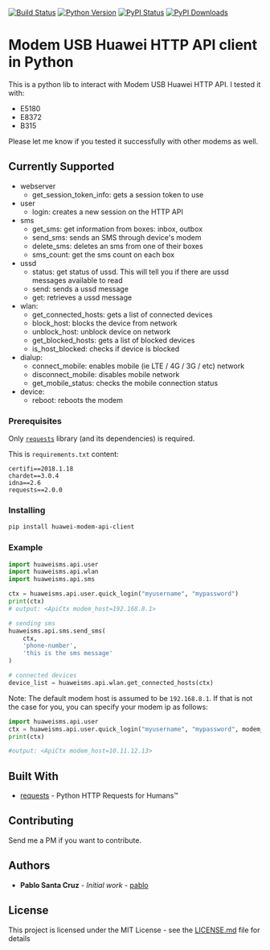 [![Build Status](https://travis-ci.org/dopstar/huawei-modem-python-api-client.svg?branch=master)](https://travis-ci.org/dopstar/huawei-modem-python-api-client) [![Python Version](https://img.shields.io/pypi/pyversions/huawei-modem-api-client.svg)](https://pypi.python.org/pypi/huawei-modem-api-client) [![PyPI Status](https://img.shields.io/pypi/v/huawei-modem-api-client.svg)](https://pypi.python.org/pypi/huawei-modem-api-client) [![PyPI Downloads](https://img.shields.io/pypi/dm/huawei-modem-api-client.svg)](https://pypi.python.org/pypi/huawei-modem-api-client)

# Modem USB Huawei HTTP API client in Python

This is a python lib to interact with Modem USB Huawei HTTP API. I tested it with:

* E5180
* E8372
* B315

Please let me know if you tested it successfully with other modems as well.

## Currently Supported

* webserver
   * get_session_token_info: gets a session token to use
* user
   * login: creates a new session on the HTTP API
* sms
   * get_sms: get information from boxes: inbox, outbox
   * send_sms: sends an SMS through device's modem
   * delete_sms: deletes an sms from one of their boxes
   * sms_count: get the sms count on each box
* ussd
   * status: get status of ussd. This will tell you if there are ussd messages available to read
   * send: sends a ussd message
   * get: retrieves a ussd message
* wlan:
    * get_connected_hosts: gets a list of connected devices
    * block_host: blocks the device from network
    * unblock_host: unblock device on network
    * get_blocked_hosts: gets a list of blocked devices
    * is_host_blocked: checks if device is blocked
* dialup:
    * connect_mobile: enables mobile (ie LTE / 4G / 3G / etc) network
    * disconnect_mobile: disables mobile network
    * get_mobile_status: checks the mobile connection status
* device:
    * reboot: reboots the modem

### Prerequisites

Only [`requests`](https://github.com/requests/requests) library (and its dependencies) is required.

This is `requirements.txt` content:

```
certifi==2018.1.18
chardet==3.0.4
idna==2.6
requests==2.0.0
```

### Installing

```bash
pip install huawei-modem-api-client
```

### Example
```python
import huaweisms.api.user
import huaweisms.api.wlan
import huaweisms.api.sms

ctx = huaweisms.api.user.quick_login("myusername", "mypassword")
print(ctx)
# output: <ApiCtx modem_host=192.168.8.1>

# sending sms
huaweisms.api.sms.send_sms(
    ctx,
    'phone-number',
    'this is the sms message'
)

# connected devices
device_list = huaweisms.api.wlan.get_connected_hosts(ctx)

```

Note: The default modem host is assumed to be `192.168.8.1`. If that is not the case for you, you can specify your modem ip as follows:

```python
import huaweisms.api.user
ctx = huaweisms.api.user.quick_login("myusername", "mypassword", modem_host='10.11.12.13')
print(ctx)

#output: <ApiCtx modem_host=10.11.12.13>
```

## Built With

* [requests](https://github.com/requests/requests) - Python HTTP Requests for Humans™

## Contributing

Send me a PM if you want to contribute. 

## Authors

* **Pablo Santa Cruz** - *Initial work* - [pablo](https://github.com/pablo)

## License

This project is licensed under the MIT License - see the [LICENSE.md](LICENSE.md) file for details

